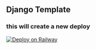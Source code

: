 ## Django Template

### this will create a new deploy
[![Deploy on Railway](https://railway.app/button.svg)](https://railway.app/new/template/GB6Eki?referralCode=U5zXSw)
